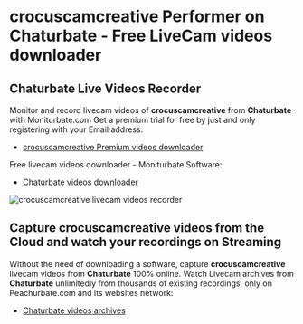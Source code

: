 # crocuscamcreative Performer on Chaturbate - Free LiveCam videos downloader

## Chaturbate Live Videos Recorder

Monitor and record livecam videos of **crocuscamcreative** from **Chaturbate** with Moniturbate.com
Get a premium trial for free by just and only registering with your Email address:
* [crocuscamcreative Premium videos downloader](https://moniturbate.com/request-demo-licence-key.html)

Free livecam videos downloader - Moniturbate Software:
* [Chaturbate videos downloader](https://moniturbate.com/moniturbate-download-software.html)

![crocuscamcreative livecam videos recorder](https://peachurnet.com/templates/moniturbate-software.png)


## Capture crocuscamcreative videos from the Cloud and watch your recordings on Streaming

Without the need of downloading a software, capture **crocuscamcreative** livecam videos from **Chaturbate** 100% online.
Watch Livecam archives from **Chaturbate** unlimitedly from thousands of existing recordings, only on Peachurbate.com and its websites network:
* [Chaturbate videos archives](https://peachurnet.com/)